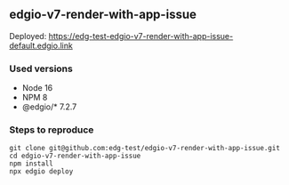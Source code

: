 ## edgio-v7-render-with-app-issue
Deployed: https://edg-test-edgio-v7-render-with-app-issue-default.edgio.link

### Used versions
- Node 16
- NPM 8
- @edgio/* 7.2.7

### Steps to reproduce
```
git clone git@github.com:edg-test/edgio-v7-render-with-app-issue.git
cd edgio-v7-render-with-app-issue
npm install
npx edgio deploy
```